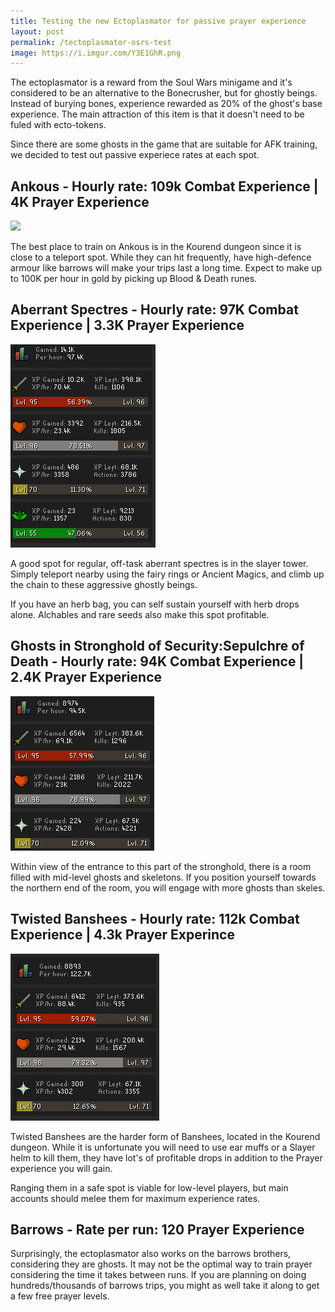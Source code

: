 ```yaml
---
title: Testing the new Ectoplasmator for passive prayer experience
layout: post
permalink: /tectoplasmator-osrs-test
image: https://i.imgur.com/Y3E1GhR.png
---
```


The ectoplasmator is a reward from the Soul Wars minigame and it's considered to be an alternative to the Bonecrusher, but for ghostly beings. Instead of burying bones, experience rewarded as 20% of the ghost's base experience. The main attraction of this item is that it doesn't need to be fuled with ecto-tokens.

Since there are some ghosts in the game that are suitable for AFK training, we decided to test out passive experiece rates at each spot.

## Ankous - Hourly rate: 109k Combat Experience | 4K Prayer Experience

![](https://i.imgur.com/PGo70Kr.png)

The best place to train on Ankous is in the Kourend dungeon since it is close to a teleport spot. While they can hit frequently, have high-defence armour like barrows will make your trips last a long time. Expect to make up to 100K per hour in gold by picking up Blood & Death runes.

## Aberrant Spectres - Hourly rate: 97K Combat Experience | 3.3K Prayer Experience

![](/images/Spectre.png)

A good spot for regular, off-task aberrant spectres is in the slayer tower. Simply teleport nearby using the fairy rings or Ancient Magics, and climb up the chain to these aggressive ghostly beings.

If you have an herb bag, you can self sustain yourself with herb drops alone. Alchables and rare seeds also make this spot profitable.

## Ghosts in Stronghold of Security:Sepulchre of Death - Hourly rate: 94K Combat Experience | 2.4K Prayer Experience

![](/images/StrongholdGhosts.png)

Within view of the entrance to this part of the stronghold, there is a room filled with mid-level ghosts and skeletons. If you position yourself towards the northern end of the room, you will engage with more ghosts than skeles.

## Twisted Banshees - Hourly rate: 112k Combat Experience | 4.3k Prayer Experince

![](/images/BansheesEXP.png)

Twisted Banshees are the harder form of Banshees, located in the Kourend dungeon. While it is unfortunate you will need to use ear muffs or a Slayer helm to kill them, they have lot's of profitable drops in addition to the Prayer experience you will gain.

Ranging them in a safe spot is viable for low-level players, but main accounts should melee them for maximum experience rates.

## Barrows - Rate per run: 120 Prayer Experience

Surprisingly, the ectoplasmator also works on the barrows brothers, considering they are ghosts. It may not be the optimal way to train prayer considering the time it takes between runs. If you are planning on doing hundreds/thousands of barrows trips, you might as well take it along to get a few free prayer levels.
